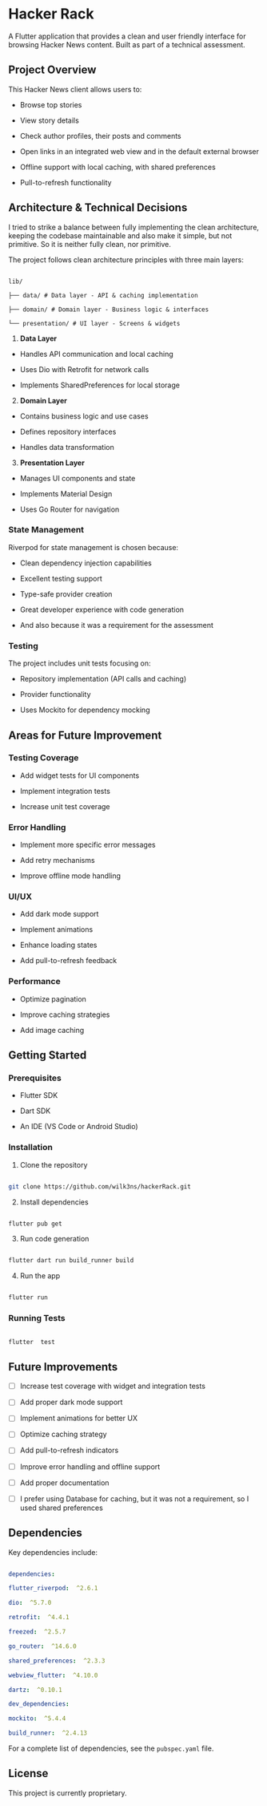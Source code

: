 
# Hacker Rack



A Flutter application that provides a clean and user friendly interface for browsing Hacker News content. Built as part of a technical assessment.



## Project Overview



This Hacker News client allows users to:

- Browse top stories

- View story details

- Check author profiles, their posts and comments

- Open links in an integrated web view and in the default external browser

- Offline support with local caching, with shared preferences

- Pull-to-refresh functionality



## Architecture & Technical Decisions



I tried to strike a balance between fully implementing the clean architecture, keeping the codebase maintainable and also make it simple, but not primitive. So it is neither fully clean, nor primitive.

The project follows clean architecture principles with three main layers:



```

lib/

├── data/ # Data layer - API & caching implementation

├── domain/ # Domain layer - Business logic & interfaces

└── presentation/ # UI layer - Screens & widgets

```





1.  **Data Layer**

- Handles API communication and local caching

- Uses Dio with Retrofit for network calls

- Implements SharedPreferences for local storage



2.  **Domain Layer**

- Contains business logic and use cases

- Defines repository interfaces

- Handles data transformation



3.  **Presentation Layer**

- Manages UI components and state

- Implements Material Design

- Uses Go Router for navigation



### State Management

Riverpod for state management is chosen because:

- Clean dependency injection capabilities

- Excellent testing support

- Type-safe provider creation

- Great developer experience with code generation

- And also because it was a requirement for the assessment



### Testing

The project includes unit tests focusing on:

- Repository implementation (API calls and caching)

- Provider functionality

- Uses Mockito for dependency mocking



## Areas for Future Improvement



### Testing Coverage

- Add widget tests for UI components

- Implement integration tests

- Increase unit test coverage



### Error Handling

- Implement more specific error messages

- Add retry mechanisms

- Improve offline mode handling



### UI/UX

- Add dark mode support

- Implement animations

- Enhance loading states

- Add pull-to-refresh feedback



### Performance

- Optimize pagination

- Improve caching strategies

- Add image caching



## Getting Started



### Prerequisites

- Flutter SDK

- Dart SDK

- An IDE (VS Code or Android Studio)



### Installation



1. Clone the repository

```bash

git clone https://github.com/wilk3ns/hackerRack.git

```



2. Install dependencies

```bash

flutter pub get

```



3. Run code generation

```bash

flutter dart run build_runner build

```



4. Run the app

```bash

flutter run

```



### Running Tests

```bash

flutter  test

```



## Future Improvements



- [ ] Increase test coverage with widget and integration tests

- [ ] Add proper dark mode support

- [ ] Implement animations for better UX

- [ ] Optimize caching strategy

- [ ] Add pull-to-refresh indicators

- [ ] Improve error handling and offline support

- [ ] Add proper documentation

- [ ] I prefer using Database for caching, but it was not a requirement, so I used shared preferences



## Dependencies



Key dependencies include:

```yaml

dependencies:

flutter_riverpod:  ^2.6.1

dio:  ^5.7.0

retrofit:  ^4.4.1

freezed:  ^2.5.7

go_router:  ^14.6.0

shared_preferences:  ^2.3.3

webview_flutter:  ^4.10.0

dartz:  ^0.10.1

dev_dependencies:

mockito:  ^5.4.4

build_runner:  ^2.4.13

```



For a complete list of dependencies, see the `pubspec.yaml` file.



## License



This project is currently proprietary.
